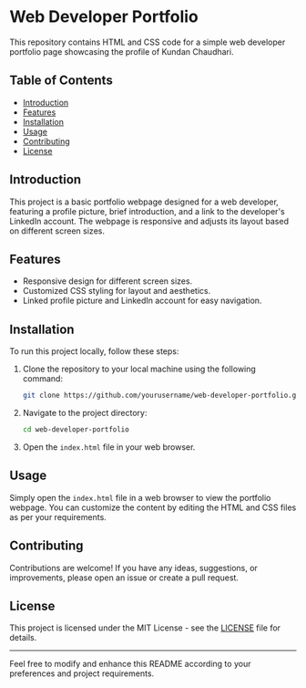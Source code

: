 # Web Developer Portfolio

This repository contains HTML and CSS code for a simple web developer portfolio page showcasing the profile of Kundan Chaudhari.

## Table of Contents

- [Introduction](#introduction)
- [Features](#features)
- [Installation](#installation)
- [Usage](#usage)
- [Contributing](#contributing)
- [License](#license)

## Introduction

This project is a basic portfolio webpage designed for a web developer, featuring a profile picture, brief introduction, and a link to the developer's LinkedIn account. The webpage is responsive and adjusts its layout based on different screen sizes.

## Features

- Responsive design for different screen sizes.
- Customized CSS styling for layout and aesthetics.
- Linked profile picture and LinkedIn account for easy navigation.

## Installation

To run this project locally, follow these steps:

1. Clone the repository to your local machine using the following command:

    ```bash
    git clone https://github.com/yourusername/web-developer-portfolio.git
    ```

2. Navigate to the project directory:

    ```bash
    cd web-developer-portfolio
    ```

3. Open the `index.html` file in your web browser.

## Usage

Simply open the `index.html` file in a web browser to view the portfolio webpage. You can customize the content by editing the HTML and CSS files as per your requirements.

## Contributing

Contributions are welcome! If you have any ideas, suggestions, or improvements, please open an issue or create a pull request.

## License

This project is licensed under the MIT License - see the [LICENSE](LICENSE) file for details.

---
Feel free to modify and enhance this README according to your preferences and project requirements.
